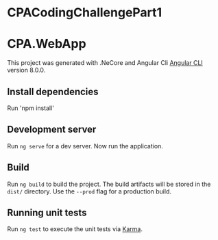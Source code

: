 # CPACodingChallengePart1

# CPA.WebApp

This project was generated with .NeCore and Angular Cli [Angular CLI](https://github.com/angular/angular-cli) version 8.0.0.

## Install dependencies
Run 'npm install'

## Development server

Run `ng serve` for a dev server. Now run the application.

## Build

Run `ng build` to build the project. The build artifacts will be stored in the `dist/` directory. Use the `--prod` flag for a production build.

## Running unit tests

Run `ng test` to execute the unit tests via [Karma](https://karma-runner.github.io).

